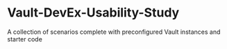 # Vault-DevEx-Usability-Study
A collection of scenarios complete with preconfigured Vault instances and starter code
